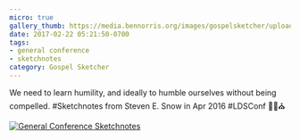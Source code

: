 ```yaml
---
micro: true
gallery_thumb: https://media.bennorris.org/images/gospelsketcher/uploads/2018/1d5f214b22.jpg
date: 2017-02-22 05:21:50-0700
tags:
- general conference
- sketchnotes
category: Gospel Sketcher
---
```


We need to learn humility, and ideally to humble ourselves without being compelled. #Sketchnotes from Steven E. Snow in Apr 2016 #LDSConf ✍🏼⛪️

[![General Conference Sketchnotes](https://media.bennorris.org/images/gospelsketcher/uploads/2018/1d5f214b22.jpg)](https://media.bennorris.org/images/gospelsketcher/uploads/2018/1d5f214b22.jpg)
